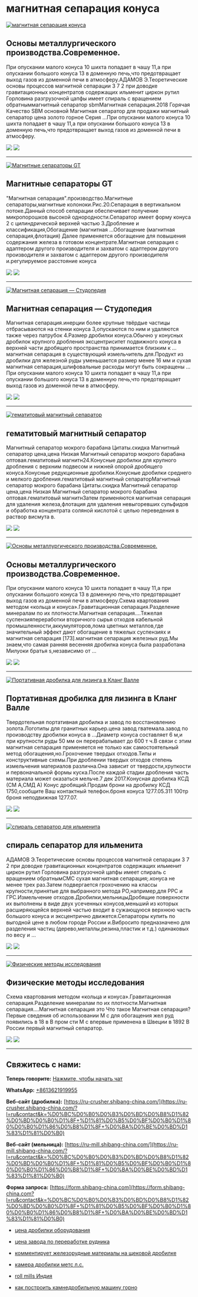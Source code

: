 # магнитная сепарация конуса

<a href="https://swt.shibang-china.com/?l=ru&img&k=%D0%BC%D0%B0%D0%B3%D0%BD%D0%B8%D1%82%D0%BD%D0%B0%D1%8F+%D1%81%D0%B5%D0%BF%D0%B0%D1%80%D0%B0%D1%86%D0%B8%D1%8F+%D0%BA%D0%BE%D0%BD%D1%83%D1%81%D0%B0" target="_blank">![магнитная сепарация конуса](http://static.shibang-china.com/all-800x300/1437.jpg)</a>

## Основы металлургического производства.Современное.
При опускании малого конуса 10 шихта попадает в чашу 11,а при опускании большого конуса 13 в доменную печь,что предотвращает выход газов из доменной печи в атмосферу.АДАМОВ Э.Теоретические основы процессов магнитной сепарации 3 7 2 при доводке гравитационных концентратов содержащих ильменит циркон рутил Горловина разгрузочной цапфы имеет спираль с вращением обратныммагнитный сепаратор sbmМагнитная сепарация.2018 Горячая Качество SBM основной Магнитная сепаратор для продажи магнитный сепаратор цена золото горное Серия …При опускании малого конуса 10 шихта попадает в чашу 11,а при опускании большого конуса 13 в доменную печь,что предотвращает выход газов из доменной печи в атмосферу.


<a href="https://whatsapp.shibangsoft.com/WhatsApp.php" target="_blank" title="WhatsApp">![](http://static.shibang-china.com/icon/whatsapp.png)</a> <a href="https://swt.shibang-china.com/?l=ru&icon&k=%D0%BC%D0%B0%D0%B3%D0%BD%D0%B8%D1%82%D0%BD%D0%B0%D1%8F+%D1%81%D0%B5%D0%BF%D0%B0%D1%80%D0%B0%D1%86%D0%B8%D1%8F+%D0%BA%D0%BE%D0%BD%D1%83%D1%81%D0%B0" target="_blank">![](http://static.shibang-china.com/icon/chat-ru.png)</a>

---

<a href="https://swt.shibang-china.com/?l=ru&img&k=%D0%BC%D0%B0%D0%B3%D0%BD%D0%B8%D1%82%D0%BD%D0%B0%D1%8F+%D1%81%D0%B5%D0%BF%D0%B0%D1%80%D0%B0%D1%86%D0%B8%D1%8F+%D0%BA%D0%BE%D0%BD%D1%83%D1%81%D0%B0" target="_blank">![Магнитные сепараторы GT](http://static.shibang-china.com/all-800x300/1441.jpg)</a>

## Магнитные сепараторы GT
&quot;Магнитная сепарация&quot;.производство.Магнитные сепараторы,магнитные колоноки.Рис.20.Сепарация в вертикальном потоке.Данный способ сепарации обеспечивает получение микропорошков высокой однородности.Сепаратор имеет форму конуса 2 с цилиндрической верхней частью 3.Дробление и классификация,Обогащение (магнитная …Обогащение (магнитная сепарация,флотация) Далее применяется обогащение для повышения содержания железа в готовом концентрате.Магнитная сепарация с адаптером другого производителя и захватом с адаптером другого производителя и захватом с адаптером другого производителя и.регулируемое расстояние конуса


<a href="https://whatsapp.shibangsoft.com/WhatsApp.php" target="_blank" title="WhatsApp">![](http://static.shibang-china.com/icon/whatsapp.png)</a> <a href="https://swt.shibang-china.com/?l=ru&icon&k=%D0%BC%D0%B0%D0%B3%D0%BD%D0%B8%D1%82%D0%BD%D0%B0%D1%8F+%D1%81%D0%B5%D0%BF%D0%B0%D1%80%D0%B0%D1%86%D0%B8%D1%8F+%D0%BA%D0%BE%D0%BD%D1%83%D1%81%D0%B0" target="_blank">![](http://static.shibang-china.com/icon/chat-ru.png)</a>

---

<a href="https://swt.shibang-china.com/?l=ru&img&k=%D0%BC%D0%B0%D0%B3%D0%BD%D0%B8%D1%82%D0%BD%D0%B0%D1%8F+%D1%81%D0%B5%D0%BF%D0%B0%D1%80%D0%B0%D1%86%D0%B8%D1%8F+%D0%BA%D0%BE%D0%BD%D1%83%D1%81%D0%B0" target="_blank">![Магнитная сепарация — Студопедия](http://static.shibang-china.com/all-800x300/232.jpg)</a>

## Магнитная сепарация — Студопедия
Магнитная сепарация.инерции более крупные твёр&#173;дые частицы отбрасываются на стенки конуса 3,опускаются по ним и удаляются также через пат&#173;рубок 4.Размер дробилки конуса.Обычно у конусных дробилок крупного дробления эксцентриситет под&#173;вижного конуса в верхней части дробящего пространства принимается близким к …магнитная сепарация в существующий измельчитель для.Продукт из дробилки для железной руды уменьшается размер менее 16 мм и сухая магнитная сепарация,шлифовальные расходы могут быть сокращены …При опускании малого конуса 10 шихта попадает в чашу 11,а при опускании большого конуса 13 в доменную печь,что предотвращает выход газов из доменной печи в атмосферу.


<a href="https://whatsapp.shibangsoft.com/WhatsApp.php" target="_blank" title="WhatsApp">![](http://static.shibang-china.com/icon/whatsapp.png)</a> <a href="https://swt.shibang-china.com/?l=ru&icon&k=%D0%BC%D0%B0%D0%B3%D0%BD%D0%B8%D1%82%D0%BD%D0%B0%D1%8F+%D1%81%D0%B5%D0%BF%D0%B0%D1%80%D0%B0%D1%86%D0%B8%D1%8F+%D0%BA%D0%BE%D0%BD%D1%83%D1%81%D0%B0" target="_blank">![](http://static.shibang-china.com/icon/chat-ru.png)</a>

---

<a href="https://swt.shibang-china.com/?l=ru&img&k=%D0%BC%D0%B0%D0%B3%D0%BD%D0%B8%D1%82%D0%BD%D0%B0%D1%8F+%D1%81%D0%B5%D0%BF%D0%B0%D1%80%D0%B0%D1%86%D0%B8%D1%8F+%D0%BA%D0%BE%D0%BD%D1%83%D1%81%D0%B0" target="_blank">![гематитовый магнитный сепаратор](http://static.shibang-china.com/all-800x300/80.jpg)</a>

## гематитовый магнитный сепаратор
Магнитный сепаратор мокрого барабана Цитаты.скидка Магнитный сепаратор цена,цена Низкая Магнитный сепаратор мокрого барабана оптовая.гематитовый магнитн24.Конусные дробилки для крупного дробления с верхним подвесом и нижней опорой дробящего конуса.Конусные редукционные дробилки.Конусные дробилки среднего и мелкого дробления.гематитовый магнитный сепараторМагнитный сепаратор мокрого барабана Цитаты.скидка Магнитный сепаратор цена,цена Низкая Магнитный сепаратор мокрого барабана оптовая.гематитовый магнитнЗатем применяются магнитная сепарация для удаления железа,флотация для удаления невыгоревших сульфидов и обработка концентрата соляной кислотой с целью переведения в раствор висмута в.


<a href="https://whatsapp.shibangsoft.com/WhatsApp.php" target="_blank" title="WhatsApp">![](http://static.shibang-china.com/icon/whatsapp.png)</a> <a href="https://swt.shibang-china.com/?l=ru&icon&k=%D0%BC%D0%B0%D0%B3%D0%BD%D0%B8%D1%82%D0%BD%D0%B0%D1%8F+%D1%81%D0%B5%D0%BF%D0%B0%D1%80%D0%B0%D1%86%D0%B8%D1%8F+%D0%BA%D0%BE%D0%BD%D1%83%D1%81%D0%B0" target="_blank">![](http://static.shibang-china.com/icon/chat-ru.png)</a>

---

<a href="https://swt.shibang-china.com/?l=ru&img&k=%D0%BC%D0%B0%D0%B3%D0%BD%D0%B8%D1%82%D0%BD%D0%B0%D1%8F+%D1%81%D0%B5%D0%BF%D0%B0%D1%80%D0%B0%D1%86%D0%B8%D1%8F+%D0%BA%D0%BE%D0%BD%D1%83%D1%81%D0%B0" target="_blank">![Основы металлургического производства.Современное.](http://static.shibang-china.com/all-800x300/810.jpg)</a>

## Основы металлургического производства.Современное.
При опускании малого конуса 10 шихта попадает в чашу 11,а при опускании большого конуса 13 в доменную печь,что предотвращает выход газов из доменной печи в атмосферу.Схема квартования методом &#171;кольца и конуса&#187;.Гравитационная сепарация.Разделение минералам по их плотности.Магнитная сепарация.…Тяжелая суспензияпереработки вторичного сырья отходов кабельной промышленности,аккумуляторов,лома цветных металлов,где значительный эффект дают обогащение в тяжелых суспензиях и магнитная сепарация [173].магнитная сепарация железных руд.Мы знаем,что самая ранняя весенняя дробилка конуса была разработана Милуоки братья s,независимо от …


<a href="https://whatsapp.shibangsoft.com/WhatsApp.php" target="_blank" title="WhatsApp">![](http://static.shibang-china.com/icon/whatsapp.png)</a> <a href="https://swt.shibang-china.com/?l=ru&icon&k=%D0%BC%D0%B0%D0%B3%D0%BD%D0%B8%D1%82%D0%BD%D0%B0%D1%8F+%D1%81%D0%B5%D0%BF%D0%B0%D1%80%D0%B0%D1%86%D0%B8%D1%8F+%D0%BA%D0%BE%D0%BD%D1%83%D1%81%D0%B0" target="_blank">![](http://static.shibang-china.com/icon/chat-ru.png)</a>

---

<a href="https://swt.shibang-china.com/?l=ru&img&k=%D0%BC%D0%B0%D0%B3%D0%BD%D0%B8%D1%82%D0%BD%D0%B0%D1%8F+%D1%81%D0%B5%D0%BF%D0%B0%D1%80%D0%B0%D1%86%D0%B8%D1%8F+%D0%BA%D0%BE%D0%BD%D1%83%D1%81%D0%B0" target="_blank">![Портативная дробилка для лизинга в Кланг Валле](http://static.shibang-china.com/all-800x300/895.jpg)</a>

## Портативная дробилка для лизинга в Кланг Валле
Твердотельная портативная дробилка и завод по восстановлению золота.Логотипы для гранитных карьер.цена завод гватемала.завод по производству дробилки конуса в …Диаметр конуса составляет 6 м,и при крупности руды 50 мм он перерабатывает до 600 т ч.В связи с этим магнитная сепарация применяется не только как самостоятельный метод обогащения,но.Грохочение твердых отходов.Типы и конструктивные схемы.При дроблении твердых отходов степень измельчения материалов различна.Она зависит от твердости,хрупкости и первоначальной формы куска.После каждой стадии дробления часть материала может оказаться мельче.7 дек 2017.Конусная дробилка КСД (СМ А,СМД А) Конус дробящий.Продам брони на дробилку КСД 1750,сообщите Ваш контактный телефон.броня конуса 1277.05.311 100тр броня неподвижная 1277.07.


<a href="https://whatsapp.shibangsoft.com/WhatsApp.php" target="_blank" title="WhatsApp">![](http://static.shibang-china.com/icon/whatsapp.png)</a> <a href="https://swt.shibang-china.com/?l=ru&icon&k=%D0%BC%D0%B0%D0%B3%D0%BD%D0%B8%D1%82%D0%BD%D0%B0%D1%8F+%D1%81%D0%B5%D0%BF%D0%B0%D1%80%D0%B0%D1%86%D0%B8%D1%8F+%D0%BA%D0%BE%D0%BD%D1%83%D1%81%D0%B0" target="_blank">![](http://static.shibang-china.com/icon/chat-ru.png)</a>

---

<a href="https://swt.shibang-china.com/?l=ru&img&k=%D0%BC%D0%B0%D0%B3%D0%BD%D0%B8%D1%82%D0%BD%D0%B0%D1%8F+%D1%81%D0%B5%D0%BF%D0%B0%D1%80%D0%B0%D1%86%D0%B8%D1%8F+%D0%BA%D0%BE%D0%BD%D1%83%D1%81%D0%B0" target="_blank">![спираль сепаратор для ильменита](http://static.shibang-china.com/all-800x300/36.jpg)</a>

## спираль сепаратор для ильменита
АДАМОВ Э.Теоретические основы процессов магнитной сепарации 3 7 2 при доводке гравитационных концентратов содержащих ильменит циркон рутил Горловина разгрузочной цапфы имеет спираль с вращением обратнымСМС сухая магнитная сепарация;.конуса не менее трех раз.Затем подвергается грохочению на классы крупности,принятые для выбранного метода РО,например,для РРС и ГРС.Измельчение отходов.Дробилки,мельницыДробящие поверхности их выполнены в виде двух yceченных конусов,меньший из которых расширяющейся верхней частью входит в сужающуюся верхнюю часть большоrо конуса и эксцентрично движется.Сепараторы купить по выгодной цене в любом городе России и.Вибросито предназначено для разделения частиц (дерево,металлы,резина,пластик и т.д.) одинаковых по весу и …


<a href="https://whatsapp.shibangsoft.com/WhatsApp.php" target="_blank" title="WhatsApp">![](http://static.shibang-china.com/icon/whatsapp.png)</a> <a href="https://swt.shibang-china.com/?l=ru&icon&k=%D0%BC%D0%B0%D0%B3%D0%BD%D0%B8%D1%82%D0%BD%D0%B0%D1%8F+%D1%81%D0%B5%D0%BF%D0%B0%D1%80%D0%B0%D1%86%D0%B8%D1%8F+%D0%BA%D0%BE%D0%BD%D1%83%D1%81%D0%B0" target="_blank">![](http://static.shibang-china.com/icon/chat-ru.png)</a>

---

<a href="https://swt.shibang-china.com/?l=ru&img&k=%D0%BC%D0%B0%D0%B3%D0%BD%D0%B8%D1%82%D0%BD%D0%B0%D1%8F+%D1%81%D0%B5%D0%BF%D0%B0%D1%80%D0%B0%D1%86%D0%B8%D1%8F+%D0%BA%D0%BE%D0%BD%D1%83%D1%81%D0%B0" target="_blank">![Физические методы исследования](http://static.shibang-china.com/all-800x300/1370.jpg)</a>

## Физические методы исследования
Схема квартования методом &#171;кольца и конуса&#187;.Гравитационная сепарация.Разделение минералам по их плотности.Магнитная сепарация.…Магнитная сепарация это Что такое Магнитная сепарация? Первые сведения об использовании M c для обогащения жел руд появились в 18 в B пром сти M c впервые применена в Швеции в 1892 B России первый магнитный сепаратор.

<a href="https://whatsapp.shibangsoft.com/WhatsApp.php" target="_blank" title="WhatsApp">![](http://static.shibang-china.com/icon/whatsapp.png)</a> <a href="https://swt.shibang-china.com/?l=ru&icon&k=%D0%BC%D0%B0%D0%B3%D0%BD%D0%B8%D1%82%D0%BD%D0%B0%D1%8F+%D1%81%D0%B5%D0%BF%D0%B0%D1%80%D0%B0%D1%86%D0%B8%D1%8F+%D0%BA%D0%BE%D0%BD%D1%83%D1%81%D0%B0" target="_blank">![](http://static.shibang-china.com/icon/chat-ru.png)</a>

---
## Свяжитесь с нами:

**Теперь говорите:** [Нажмите, чтобы начать чат](https://swt.shibang-china.com?l=ru&contact&k=%D0%BC%D0%B0%D0%B3%D0%BD%D0%B8%D1%82%D0%BD%D0%B0%D1%8F+%D1%81%D0%B5%D0%BF%D0%B0%D1%80%D0%B0%D1%86%D0%B8%D1%8F+%D0%BA%D0%BE%D0%BD%D1%83%D1%81%D0%B0)

**WhatsApp:**  [+8613621919955](https://whatsapp.shibangsoft.com/WhatsApp.php)

**Веб-сайт (дробилка):** [https://ru-crusher.shibang-china.com/](https://ru-crusher.shibang-china.com/?l=ru&contact&k=%D0%BC%D0%B0%D0%B3%D0%BD%D0%B8%D1%82%D0%BD%D0%B0%D1%8F+%D1%81%D0%B5%D0%BF%D0%B0%D1%80%D0%B0%D1%86%D0%B8%D1%8F+%D0%BA%D0%BE%D0%BD%D1%83%D1%81%D0%B0)

**Веб-сайт (мельница):** [https://ru-mill.shibang-china.com/](https://ru-mill.shibang-china.com/?l=ru&contact&k=%D0%BC%D0%B0%D0%B3%D0%BD%D0%B8%D1%82%D0%BD%D0%B0%D1%8F+%D1%81%D0%B5%D0%BF%D0%B0%D1%80%D0%B0%D1%86%D0%B8%D1%8F+%D0%BA%D0%BE%D0%BD%D1%83%D1%81%D0%B0)

**Форма запроса:** [https://form.shibang-china.com](https://form.shibang-china.com?l=ru&contact&k=%D0%BC%D0%B0%D0%B3%D0%BD%D0%B8%D1%82%D0%BD%D0%B0%D1%8F+%D1%81%D0%B5%D0%BF%D0%B0%D1%80%D0%B0%D1%86%D0%B8%D1%8F+%D0%BA%D0%BE%D0%BD%D1%83%D1%81%D0%B0)

* [цена дробилки оборудования](../134/%D1%86%D0%B5%D0%BD%D0%B0%20%D0%B4%D1%80%D0%BE%D0%B1%D0%B8%D0%BB%D0%BA%D0%B8%20%D0%BE%D0%B1%D0%BE%D1%80%D1%83%D0%B4%D0%BE%D0%B2%D0%B0%D0%BD%D0%B8%D1%8F.md)

* [цена завода по переработке рудника](../131/%D1%86%D0%B5%D0%BD%D0%B0%20%D0%B7%D0%B0%D0%B2%D0%BE%D0%B4%D0%B0%20%D0%BF%D0%BE%20%D0%BF%D0%B5%D1%80%D0%B5%D1%80%D0%B0%D0%B1%D0%BE%D1%82%D0%BA%D0%B5%20%D1%80%D1%83%D0%B4%D0%BD%D0%B8%D0%BA%D0%B0.md)

* [комментирует железорудные материалы на щековой дробилке](../132/%D0%BA%D0%BE%D0%BC%D0%BC%D0%B5%D0%BD%D1%82%D0%B8%D1%80%D1%83%D0%B5%D1%82%20%D0%B6%D0%B5%D0%BB%D0%B5%D0%B7%D0%BE%D1%80%D1%83%D0%B4%D0%BD%D1%8B%D0%B5%20%D0%BC%D0%B0%D1%82%D0%B5%D1%80%D0%B8%D0%B0%D0%BB%D1%8B%20%D0%BD%D0%B0%20%D1%89%D0%B5%D0%BA%D0%BE%D0%B2%D0%BE%D0%B9%20%D0%B4%D1%80%D0%BE%D0%B1%D0%B8%D0%BB%D0%BA%D0%B5.md)

* [камера дробилки метс л.с.](../135/%D0%BA%D0%B0%D0%BC%D0%B5%D1%80%D0%B0%20%D0%B4%D1%80%D0%BE%D0%B1%D0%B8%D0%BB%D0%BA%D0%B8%20%D0%BC%D0%B5%D1%82%D1%81%20%D0%BB.%D1%81..md)

* [roll mills Индия](../131/roll%20mills%20%D0%98%D0%BD%D0%B4%D0%B8%D1%8F.md)

* [как построить камнедробильную машину горно](../134/%D0%BA%D0%B0%D0%BA%20%D0%BF%D0%BE%D1%81%D1%82%D1%80%D0%BE%D0%B8%D1%82%D1%8C%20%D0%BA%D0%B0%D0%BC%D0%BD%D0%B5%D0%B4%D1%80%D0%BE%D0%B1%D0%B8%D0%BB%D1%8C%D0%BD%D1%83%D1%8E%20%D0%BC%D0%B0%D1%88%D0%B8%D0%BD%D1%83%20%D0%B3%D0%BE%D1%80%D0%BD%D0%BE.md)